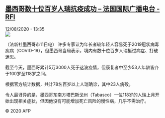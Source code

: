 <!--1597236925000-->
[墨西哥数十位百岁人瑞抗疫成功 – 法国国际广播电台 - RFI](http://www.rfi.fr//cn/contenu/20200812-%E5%A2%A8%E8%A5%BF%E5%93%A5%E6%95%B0%E5%8D%81%E4%BD%8D%E7%99%BE%E5%B2%81%E4%BA%BA%E7%91%9E%E6%8A%97%E7%96%AB%E6%88%90%E5%8A%9F)
------

<div>12/08/2020 - 13:35</div><img src="https://s.rfi.fr/media/display/b7de1c5a-dc93-11ea-b21a-005056a98db9/w:310/p:16x9/int0014b.200812193502.jpg"><div class="t-content__body u-clearfix"><div class="m-interstitial"></div><p>（法新社墨西哥市11日电）    许多专家认为年长者较年轻人容易死于2019冠状病毒疾病（COVID-19），但墨西哥当局表示，境内有数十位百岁人瑞挺过病症、打破迷思。</p><p>    截至今天，墨西哥累计5万3000人死于这波疫情，但康复者中至少53人年龄皆介于100岁至118岁之间。</p><p>    根据官方统计数据，共计78名百岁以上人瑞确诊，其中23人病殁。</p><p>    令人最讶异的是，墨西哥东南方塔巴斯戈州（Tabasco）一位118岁的人瑞上月开始出现相关症状，但因他没有可能增加死亡风险的慢性病，几乎不需治疗。</p><p class="t-copyright">© 2020 AFP</p>        </div>
